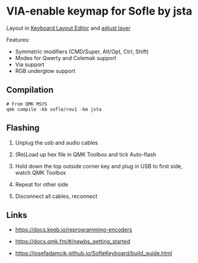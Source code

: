 # VIA-enable keymap for Sofle by jsta

Layout in [Keyboard Layout Editor](http://www.keyboard-layout-editor.com/#/gists/76efb423a46cbbea75465cb468eef7ff) and [adjust layer](http://www.keyboard-layout-editor.com/#/gists/4bcf66f922cfd54da20ba04905d56bd4)


Features:

- Symmetric modifiers (CMD/Super, Alt/Opt, Ctrl, Shift)
- Modes for Qwerty and Colemak support
- Via support
- RGB underglow support

## Compilation

```shell
# From QMK MSYS
qmk compile -kb sofle/rev1 -km jsta
```

## Flashing

1. Unplug the usb and audio cables

2. (Re)Load up hex file in QMK Toolbox and tick Auto-flash

3. Hold down the top outside corner key and plug in USB to first side, watch QMK Toolbox

4. Repeat for other side

5. Disconnect all cables, reconnect

## Links

* https://docs.keeb.io/reprogramming-encoders

* https://docs.qmk.fm/#/newbs_getting_started

* https://josefadamcik.github.io/SofleKeyboard/build_guide.html
